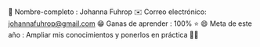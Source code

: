 🌺 Nombre-completo   :  Johanna Fuhrop
✉️ Correo electrónico:  johannafuhrop@gmail.com
😁 Ganas de aprender : 100% ⭐
😄 Meta de este año  : Ampliar mis conocimientos y ponerlos en práctica 💜😊
